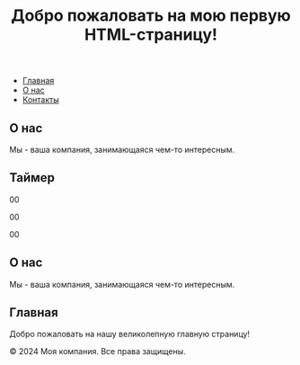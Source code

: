 <!DOCTYPE html>
<html lang="en">
<head>
    <meta charset="UTF-8">
    <meta name="viewport" content="width=device-width, initial-scale=1.0">
    <title>Пример HTML-страницы с таймером</title>
    <!-- Подключение библиотеки jQuery -->
    <script src="https://code.jquery.com/jquery-3.6.4.min.js"></script>
</head>
<body>
    <header>
        <h1 id="dynamic-text" field="tn_text_1706274470730">Добро пожаловать на мою первую HTML-страницу!</h1>
    </header>
    <nav>
        <ul>
            <li><a href="#">Главная</a></li>
            <li><a href="#">О нас</a></li>
            <li><a href="#">Контакты</a></li>
        </ul>
    </nav>
    <main>
        <section>
            <h2>О нас</h2>
            <p>Мы - ваша компания, занимающаяся чем-то интересным.</p>
        </section>
        <h2>Таймер</h2>
        <p field="tn_text_1">00</p>
        <p field="tn_text_2">00</p>
        <p field="tn_text_3">00</p>
        <section>
            <h2>О нас</h2>
            <p>Мы - ваша компания, занимающаяся чем-то интересным.</p>
        </section>
        <section>
            <h2>Главная</h2>
            <p>Добро пожаловать на нашу великолепную главную страницу!</p>
            <div id="welcome-message"></div>
            <!-- Ваш jQuery-скрипт начинается здесь -->
            <script>
                $(document).ready(function() {
                    function addLeadingZero(number) {
                        return number < 10 ? "0" + number : number;
                    }
                    function Timer() {
                        var currentTime = new Date();
                        var endOfDay = new Date(currentTime.getFullYear(), currentTime.getMonth(), currentTime.getDate(), 23, 59, 59);
                        if (currentTime >= endOfDay) {
                            endOfDay.setDate(endOfDay.getDate() + 1);
                        }
                        var timeDiff = endOfDay - currentTime;
                        var hours = Math.floor((timeDiff % (1000 * 60 * 60 * 24)) / (1000 * 60 * 60));
                        var minutes = Math.floor((timeDiff % (1000 * 60 * 60)) / (1000 * 60));
                        var seconds = Math.floor((timeDiff % (1000 * 60)) / 1000);
                        hours = addLeadingZero(hours);
                        minutes = addLeadingZero(minutes);
                        seconds = addLeadingZero(seconds);
                        $('[field="tn_text_1"]').text(hours);
                        $('[field="tn_text_2"]').text(minutes);
                        $('[field="tn_text_3"]').text(seconds);
                    }
                    Timer();
                    var timeinterval = setInterval(Timer, 500);
                });
            </script>
        </section>
    </main>
    <footer>
        <p>&copy; 2024 Моя компания. Все права защищены.</p>
    </footer>
</body>
</html>
